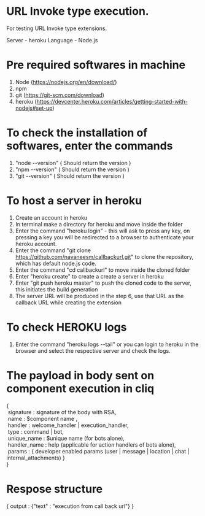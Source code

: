 # URL Invoke type execution.
For testing URL Invoke type extensions.

Server - heroku
Language - Node.js


# Pre required softwares in machine 
1. Node (https://nodejs.org/en/download/)
2. npm	
3. git (https://git-scm.com/download)
4. heroku (https://devcenter.heroku.com/articles/getting-started-with-nodejs#set-up)

# To check the installation of softwares, enter the commands
1. "node --version"     ( Should return the version )
2. "npm --version"      ( Should return the version )
3. "git --version"      ( Should return the version )

# To host a server in heroku
1. Create an account in heroku
2. In terminal make a directory for heroku and move inside the folder
3. Enter the command "heroku login" - this will ask to press any key, 
on pressing a key you will be redirected to a browser to authenticate your heroku account.
4. Enter the command "git clone https://github.com/navaneesm/callbackurl.git" to clone the repository, 
which has default node.js code.
5. Enter the command "cd callbackurl" to move inside the cloned folder
6. Enter "heroku create" to create a create a server in heroku
7. Enter "git push heroku master" to push the cloned code to the server, this initiates the build generation
8. The server URL will be produced in the step 6, use that URL as the callback URL while creating the extension

# To check HEROKU logs 
1. Enter the command "heroku logs --tail" or you can login to heroku in the browser and select the respective server and check the logs.

# The payload in body sent on component execution in cliq 
{<br/>
&nbsp;signature : signature of the body with RSA,<br/>
&nbsp;name : $component name ,<br/>
&nbsp;handler : welcome_handler | execution_handler,<br/>
&nbsp;type : command | bot,<br/>
&nbsp;unique_name : $unique name (for bots alone),<br/>
&nbsp;handler_name : help (applicable for action handlers of bots alone),<br/>
&nbsp;params : { developer enabled params (user | message | location | chat | internal_attachments) }<br/>
}<br/>

# Respose structure 
{
  output : {"text" : "execution from call back url"}
}
